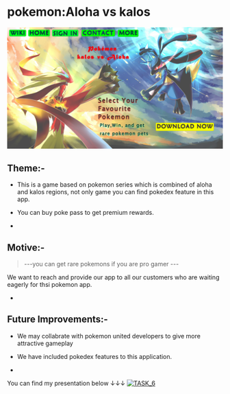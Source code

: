 <!--Written and Developed by Sarathchandra.-->



# pokemon:Aloha vs kalos



![pokemon:Aloha vs kalos](https://github.com/Sarathchandra1293/cognizance/blob/main/TASK%203/TASK%203.png)



## Theme:-



* This is a game based on pokemon series which is combined of aloha and kalos regions, not only game you can find pokedex feature in this app.
* You can buy poke pass to get premium rewards.



*



## Motive:-



>---you can get rare pokemons if you are pro gamer ---



We want to reach and provide our app to all our customers who are waiting eagerly for thsi pokemon app.



*



## Future Improvements:-



* We may collabrate with pokemon united developers to give more attractive gameplay



* We have included pokedex features to this application.



*
You can find my presentation below ↓↓↓
[![TASK_6](https://res.cloudinary.com/marcomontalbano/image/upload/v1646237296/video_to_markdown/images/youtube--jm2yNZT2U3o-c05b58ac6eb4c4700831b2b3070cd403.jpg)](https://youtu.be/jm2yNZT2U3o "TASK_6")
